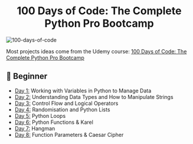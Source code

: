 <h1 align="center">100 Days of Code: The Complete Python Pro Bootcamp
</h1>

![100-days-of-code](https://github.com/user-attachments/assets/9bdb0f1b-4580-4bc3-8c3b-ba827aae8fb2)

Most projects ideas come from the Udemy course: [100 Days of Code: The Complete Python Pro Bootcamp](https://www.udemy.com/course/100-days-of-code/)


## 🔰 Beginner 
- [Day 1:](https://github.com/haiminhnguyenn/100-days-of-python/tree/main/Day1) Working with Variables in Python to Manage Data
- [Day 2:](https://github.com/haiminhnguyenn/100-days-of-python/tree/main/Day2) Understanding Data Types and How to Manipulate Strings
- [Day 3:](https://github.com/haiminhnguyenn/100-days-of-python/tree/main/Day3) Control Flow and Logical Operators
- [Day 4:](https://github.com/haiminhnguyenn/100-days-of-python/tree/main/Day4) Randomisation and Python Lists
- [Day 5:](https://github.com/haiminhnguyenn/100-days-of-python/tree/main/Day5) Python Loops
- [Day 6:](https://github.com/haiminhnguyenn/100-days-of-python/tree/main/Day6) Python Functions & Karel
- [Day 7:](https://github.com/haiminhnguyenn/100-days-of-python/tree/main/Day7) Hangman
- [Day 8:](https://github.com/haiminhnguyenn/100-days-of-python/tree/main/Day8) Function Parameters & Caesar Cipher
